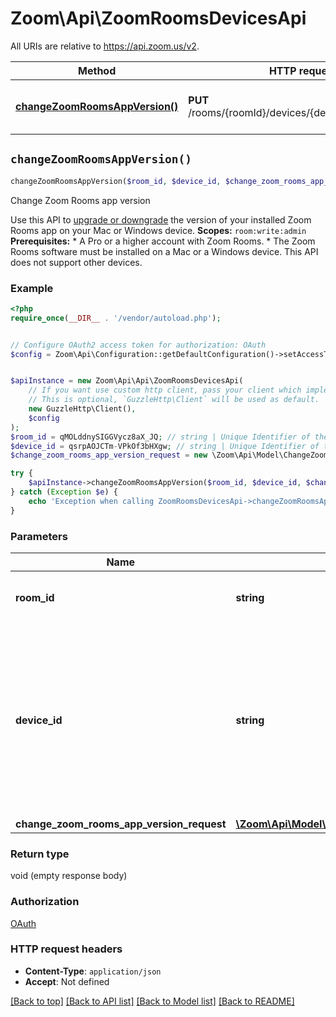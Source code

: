 # Zoom\Api\ZoomRoomsDevicesApi

All URIs are relative to https://api.zoom.us/v2.

Method | HTTP request | Description
------------- | ------------- | -------------
[**changeZoomRoomsAppVersion()**](ZoomRoomsDevicesApi.md#changeZoomRoomsAppVersion) | **PUT** /rooms/{roomId}/devices/{deviceId}/app_version | Change Zoom Rooms app version


## `changeZoomRoomsAppVersion()`

```php
changeZoomRoomsAppVersion($room_id, $device_id, $change_zoom_rooms_app_version_request)
```

Change Zoom Rooms app version

Use this API to [upgrade or downgrade](https://support.zoom.us/hc/en-us/articles/204675449-Upgrade-or-Downgrade-Zoom-Rooms-Software) the version of your installed Zoom Rooms app on your Mac or Windows device.   **Scopes:** `room:write:admin`   **Prerequisites:**  * A Pro or a higher account with Zoom Rooms.  * The Zoom Rooms software must be installed on a Mac or a Windows device. This API does not support other devices.

### Example

```php
<?php
require_once(__DIR__ . '/vendor/autoload.php');


// Configure OAuth2 access token for authorization: OAuth
$config = Zoom\Api\Configuration::getDefaultConfiguration()->setAccessToken('YOUR_ACCESS_TOKEN');


$apiInstance = new Zoom\Api\Api\ZoomRoomsDevicesApi(
    // If you want use custom http client, pass your client which implements `GuzzleHttp\ClientInterface`.
    // This is optional, `GuzzleHttp\Client` will be used as default.
    new GuzzleHttp\Client(),
    $config
);
$room_id = qMOLddnySIGGVycz8aX_JQ; // string | Unique Identifier of the Zoom Room.
$device_id = qsrpAOJCTm-VPkOf3bHXgw; // string | Unique Identifier of the Mac or the Windows device. The value of this field can be retrieved from the [**List Zoom Room devices**](/docs/api-reference/zoom-api/methods#operation/listZRDevices) API.
$change_zoom_rooms_app_version_request = new \Zoom\Api\Model\ChangeZoomRoomsAppVersionRequest(); // \Zoom\Api\Model\ChangeZoomRoomsAppVersionRequest

try {
    $apiInstance->changeZoomRoomsAppVersion($room_id, $device_id, $change_zoom_rooms_app_version_request);
} catch (Exception $e) {
    echo 'Exception when calling ZoomRoomsDevicesApi->changeZoomRoomsAppVersion: ', $e->getMessage(), PHP_EOL;
}
```

### Parameters

Name | Type | Description  | Notes
------------- | ------------- | ------------- | -------------
 **room_id** | **string**| Unique Identifier of the Zoom Room. |
 **device_id** | **string**| Unique Identifier of the Mac or the Windows device. The value of this field can be retrieved from the [**List Zoom Room devices**](/docs/api-reference/zoom-api/methods#operation/listZRDevices) API. |
 **change_zoom_rooms_app_version_request** | [**\Zoom\Api\Model\ChangeZoomRoomsAppVersionRequest**](../Model/ChangeZoomRoomsAppVersionRequest.md)|  | [optional]

### Return type

void (empty response body)

### Authorization

[OAuth](../../README.md#OAuth)

### HTTP request headers

- **Content-Type**: `application/json`
- **Accept**: Not defined

[[Back to top]](#) [[Back to API list]](../../README.md#endpoints)
[[Back to Model list]](../../README.md#models)
[[Back to README]](../../README.md)

